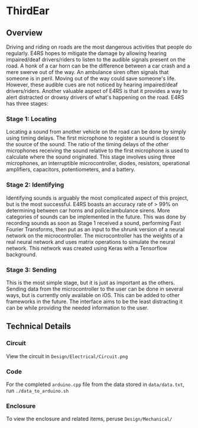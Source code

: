 # ThirdEar


## Overview

Driving and riding on roads are the most dangerous activities that people do regularly. E4RS hopes to mitigate the damage by allowing hearing impaired/deaf drivers/riders to listen to the audible signals present on the road. A honk of a car horn can be the difference between a car crash and a mere swerve out of the way. An ambulance siren often signals that someone is in peril. Moving out of the way could save someone's life. However, these audible cues are not noticed by hearing impaired/deaf drivers/riders. Another valuable aspect of E4RS is that it provides a way to alert distracted or drowsy drivers of what's happening on the road. E4RS has three stages:

### Stage 1: Locating

Locating a sound from another vehicle on the road can be done by simply using timing delays. The first microphone to register a sound is closest to the source of the sound. The ratio of the timing delays of the other microphones receiving the sound relative to the first microphone is used to calculate where the sound originated. This stage involves using three microphones, an interruptible microcontroller, diodes, resistors, operational amplifiers, capacitors, potentiometers, and a battery.

### Stage 2: Identifying

Identifying sounds is arguably the most complicated aspect of this project, but is the most successful. E4RS boasts an accuracy rate of > 99% on determining between car horns and police/ambulance sirens. More categories of sounds can be implemented in the future. This was done by recording sounds as soon as Stage 1 received a sound, performing Fast Fourier Transforms, then put as an input to the shrunk version of a neural network on the microcontroller. The microcontroller has the weights of a real neural network and uses matrix operations to simulate the neural network. This network was created using Keras with a Tensorflow background.

### Stage 3: Sending

This is the most simple stage, but it is just as important as the others. Sending data from the microcontroller to the user can be done in several ways, but is currently only available on iOS. This can be added to other frameworks in the future. The interface aims to be the least distracting it can be while providing the needed information to the user.


## Technical Details

### Circuit

View the circuit in `Design/Electrical/Circuit.png`

### Code

For the completed `arduino.cpp` file from the data stored in `data/data.txt`, run `./data_to_arduino.sh`

### Enclosure

To view the enclosure and related items, peruse `Design/Mechanical/`
